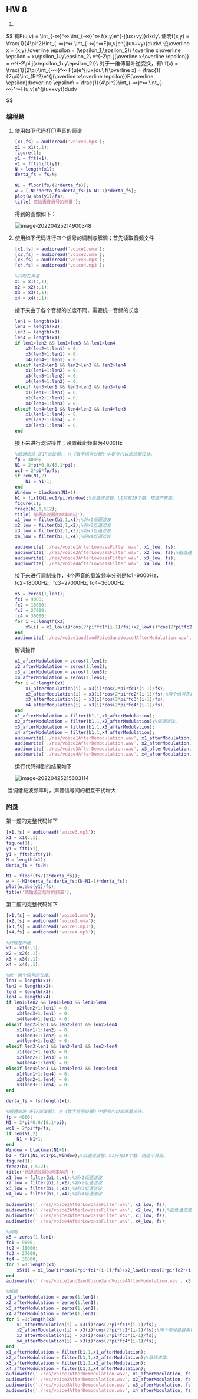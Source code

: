 ## HW 8

1.
$$
有F(u,v) = \int_{-∞}^∞ \int_{-∞}^∞ f(x,y)e^{-j(ux+vy)}dxdy\\
证明f(x,y) = \frac{1}{4\pi^2}\int_{-∞}^∞ \int_{-∞}^∞F(u,v)e^{j(ux+vy)}dudv\\
设\overline x = (x,y),\overline \epsilon = (\epsilon_1,\epsilon_2)\\
\overline x·\overline \epsilon = x\epsilon_1+y\epsilon_2\\
e^{-2\pi j(\overline x·\overline \epsilon)}  = e^{-2\pi j(x\epsilon_1+y\epsilon_2)}\\
对于一维傅里叶逆变换，有\\
f(x) = \frac{1}{2\pi}\int_{-∞}^∞ F(u)e^{jux}du\\
f(\overline x) = \frac{1}{2\pi}\int_{R^2}e^{j(\overline x·\overline \epsilon)}F(\overline \epsilon)d\overline \epsilon\\
 =  \frac{1}{4\pi^2}\int_{-∞}^∞ \int_{-∞}^∞F(u,v)e^{j(ux+vy)}dudv
$$

### 编程题

1. 使用如下代码打印声音的频谱

   ```matlab
   [x1,fs] = audioread('voice3.mp3');
   x1 = x1(:,1);
   figure(1);
   y1 = fft(x1);
   y1 = fftshift(y1);
   N = length(x1);
   derta_fs = fs/N;
   
   N1 = floor(fs/(2*derta_fs));
   w = [-N1*derta_fs:derta_fs:(N-N1-1)*derta_fs];
   plot(w,abs(y1)/fs);
   title('原始语音信号的频谱');
   ```

   得到的图像如下：

   ![image-20220425214900348](HW8.assets/image-20220425214900348.png)

2. 使用如下代码进行四个信号的调制与解调；首先读取音频文件

   ```matlab
   [x1,fs] = audioread('voice1.wma');
   [x2,fs] = audioread('voice2.wma');
   [x3,fs] = audioread('voice3.mp3');
   [x4,fs] = audioread('voice4.mp3');
   
   %只取左声道
   x1 = x1(:,1);
   x2 = x2(:,1);
   x3 = x3(:,1);
   x4 = x4(:,1);
   ```

   接下来由于各个音频的长度不同，需要统一音频的长度

   ```matlab
   len1 = length(x1);
   len2 = length(x2);
   len3 = length(x3);
   len4 = length(x4);
   if len1>len2 && len1>len3 && len1>len4
       x2(len2+1:len1) = 0;
       x3(len3+1:len1) = 0;
       x4(len4+1:len1) = 0;
   elseif len2>len1 && len2>len3 && len2>len4
       x1(len1+1:len2) = 0;
       x3(len3+1:len2) = 0;
       x4(len4+1:len2) = 0;
   elseif len3>len1 && len3>len2 && len3>len4
       x1(len1+1:len3) = 0;
       x2(len2+1:len3) = 0;
       x4(len4+1:len3) = 0;
   elseif len4>len1 && len4>len2 && len4>len3
       x1(len1+1:len4) = 0;
       x2(len2+1:len4) = 0;
       x3(len3+1:len4) = 0;
   end
   ```

   接下来进行滤波操作；设置截止频率为4000Hz

   ```matlab
   %低通滤波（FIR滤波器），在《数字信号处理》中要专门讲滤波器设计。
   fp = 4000;
   N1 = 2*pi*0.9/(0.1*pi);
   wc1 = 2*pi*fp/fs;
   if rem(N1,2)
       N1 = N1+1;
   end
   Window = blackman(N1+1);
   b1 = fir1(N1,wc1/pi,Window);%低通滤波器，b1只有19个数，精度不算高。
   figure(1);
   freqz(b1,1,512);
   title('低通滤波器的频率响应');
   x1_low = filter(b1,1,x1);%将x1低通滤波
   x2_low = filter(b1,1,x2);%将x2低通滤波
   x3_low = filter(b1,1,x3);%将x3低通滤波
   x4_low = filter(b1,1,x4);%将x4低通滤波
   
   audiowrite('./res/voice1AfterLowpassFilter.wav', x1_low, fs);
   audiowrite('./res/voice2AfterLowpassFilter.wav', x2_low, fs);%把低通滤波结果保存
   audiowrite('./res/voice3AfterLowpassFilter.wav', x3_low, fs);
   audiowrite('./res/voice4AfterLowpassFilter.wav', x4_low, fs);
   ```

   接下来进行调制操作，4个声音的载波频率分别是fc1=9000Hz，fc2=18000Hz，fc3=27000Hz, fc4=36000Hz

   ```matlab
   x5 = zeros(1,len1);
   fc1 = 9000; 
   fc2 = 18000;
   fc3 = 27000;
   fc4 = 36000;
   for i =1:length(x3)
       x5(i) = x1_low(i)*cos(2*pi*fc1*(i-1)/fs)+x2_low(i)*cos(2*pi*fc2*(i-1)/fs)+x3_low(i)*cos(2*pi*fc3*(i-1)/fs)+x4_low(i)*cos(2*pi*fc4*(i-1)/fs);%两个加起来
   end
   audiowrite('./res/voice1and2andVoice3andVoice4AfterModulation.wav', x5, fs);
   ```

   解调操作

   ````matlab
   x1_afterModulation = zeros(1,len1);
   x2_afterModulation = zeros(1,len2);
   x3_afterModulation = zeros(1,len3);
   x4_afterModulation = zeros(1,len4);
   for i =1:length(x3)
       x1_afterModulation(i) = x3(i)*cos(2*pi*fc1*(i-1)/fs);
       x2_afterModulation(i) = x3(i)*cos(2*pi*fc2*(i-1)/fs);%两个信号各自乘以相应的载波
       x3_afterModulation(i) = x3(i)*cos(2*pi*fc3*(i-1)/fs);
       x4_afterModulation(i) = x3(i)*cos(2*pi*fc4*(i-1)/fs);
   end
   x1_afterModulation = filter(b1,1,x1_afterModulation);
   x2_afterModulation = filter(b1,1,x2_afterModulation);%低通滤波。
   x3_afterModulation = filter(b1,1,x3_afterModulation);
   x4_afterModulation = filter(b1,1,x4_afterModulation);
   audiowrite('./res/voice1AfterDemodulation.wav', x1_afterModulation, fs);
   audiowrite('./res/voice2AfterDemodulation.wav', x2_afterModulation, fs);
   audiowrite('./res/voice3AfterDemodulation.wav', x3_afterModulation, fs);
   audiowrite('./res/voice4AfterDemodulation.wav', x4_afterModulation, fs);
   ````

   运行代码得到的结果如下

   ![image-20220425215603114](HW8.assets/image-20220425215603114.png)

​		当调低载波频率时，声音信号间的相互干扰增大

### 附录

第一题的完整代码如下

```matlab
[x1,fs] = audioread('voice3.mp3');
x1 = x1(:,1);
figure(1);
y1 = fft(x1);
y1 = fftshift(y1);
N = length(x1);
derta_fs = fs/N;

N1 = floor(fs/(2*derta_fs));
w = [-N1*derta_fs:derta_fs:(N-N1-1)*derta_fs];
plot(w,abs(y1)/fs);
title('原始语音信号的频谱');
```

第二题的完整代码如下

```matlab
[x1,fs] = audioread('voice1.wma');
[x2,fs] = audioread('voice2.wma');
[x3,fs] = audioread('voice3.mp3');
[x4,fs] = audioread('voice4.mp3');

%只取左声道
x1 = x1(:,1);
x2 = x2(:,1);
x3 = x3(:,1);
x4 = x4(:,1);

%统一两个信号的长度。
len1 = length(x1);
len2 = length(x2);
len3 = length(x3);
len4 = length(x4);
if len1>len2 && len1>len3 && len1>len4
    x2(len2+1:len1) = 0;
    x3(len3+1:len1) = 0;
    x4(len4+1:len1) = 0;
elseif len2>len1 && len2>len3 && len2>len4
    x1(len1+1:len2) = 0;
    x3(len3+1:len2) = 0;
    x4(len4+1:len2) = 0;
elseif len3>len1 && len3>len2 && len3>len4
    x1(len1+1:len3) = 0;
    x2(len2+1:len3) = 0;
    x4(len4+1:len3) = 0;
elseif len4>len1 && len4>len2 && len4>len3
    x1(len1+1:len4) = 0;
    x2(len2+1:len4) = 0;
    x3(len3+1:len4) = 0;
end

derta_fs = fs/length(x1);

%低通滤波（FIR滤波器），在《数字信号处理》中要专门讲滤波器设计。
fp = 4000;
N1 = 2*pi*0.9/(0.1*pi);
wc1 = 2*pi*fp/fs;
if rem(N1,2)
    N1 = N1+1;
end
Window = blackman(N1+1);
b1 = fir1(N1,wc1/pi,Window);%低通滤波器，b1只有19个数，精度不算高。
figure(1);
freqz(b1,1,512);
title('低通滤波器的频率响应');
x1_low = filter(b1,1,x1);%将x1低通滤波
x2_low = filter(b1,1,x2);%将x2低通滤波
x3_low = filter(b1,1,x3);%将x3低通滤波
x4_low = filter(b1,1,x4);%将x4低通滤波

audiowrite('./res/voice1AfterLowpassFilter.wav', x1_low, fs);
audiowrite('./res/voice2AfterLowpassFilter.wav', x2_low, fs);%把低通滤波结果保存
audiowrite('./res/voice3AfterLowpassFilter.wav', x3_low, fs);
audiowrite('./res/voice4AfterLowpassFilter.wav', x4_low, fs);

%调制
x5 = zeros(1,len1);
fc1 = 9000; 
fc2 = 18000;
fc3 = 27000;
fc4 = 36000;
for i =1:length(x3)
    x5(i) = x1_low(i)*cos(2*pi*fc1*(i-1)/fs)+x2_low(i)*cos(2*pi*fc2*(i-1)/fs)+x3_low(i)*cos(2*pi*fc3*(i-1)/fs)+x4_low(i)*cos(2*pi*fc4*(i-1)/fs);%两个加起来
end
audiowrite('./res/voice1and2andVoice3andVoice4AfterModulation.wav', x5, fs);

%解调
x1_afterModulation = zeros(1,len1);
x2_afterModulation = zeros(1,len1);
x3_afterModulation = zeros(1,len1);
x4_afterModulation = zeros(1,len1);
for i =1:length(x3)
    x1_afterModulation(i) = x3(i)*cos(2*pi*fc1*(i-1)/fs);
    x2_afterModulation(i) = x3(i)*cos(2*pi*fc2*(i-1)/fs);%两个信号各自乘以相应的载波
    x3_afterModulation(i) = x3(i)*cos(2*pi*fc3*(i-1)/fs);
    x4_afterModulation(i) = x3(i)*cos(2*pi*fc4*(i-1)/fs);
end
x1_afterModulation = filter(b1,1,x1_afterModulation);
x2_afterModulation = filter(b1,1,x2_afterModulation);%低通滤波。
x3_afterModulation = filter(b1,1,x3_afterModulation);
x4_afterModulation = filter(b1,1,x4_afterModulation);
audiowrite('./res/voice1AfterDemodulation.wav', x1_afterModulation, fs);
audiowrite('./res/voice2AfterDemodulation.wav', x2_afterModulation, fs);
audiowrite('./res/voice3AfterDemodulation.wav', x3_afterModulation, fs);
audiowrite('./res/voice4AfterDemodulation.wav', x4_afterModulation, fs);
```

